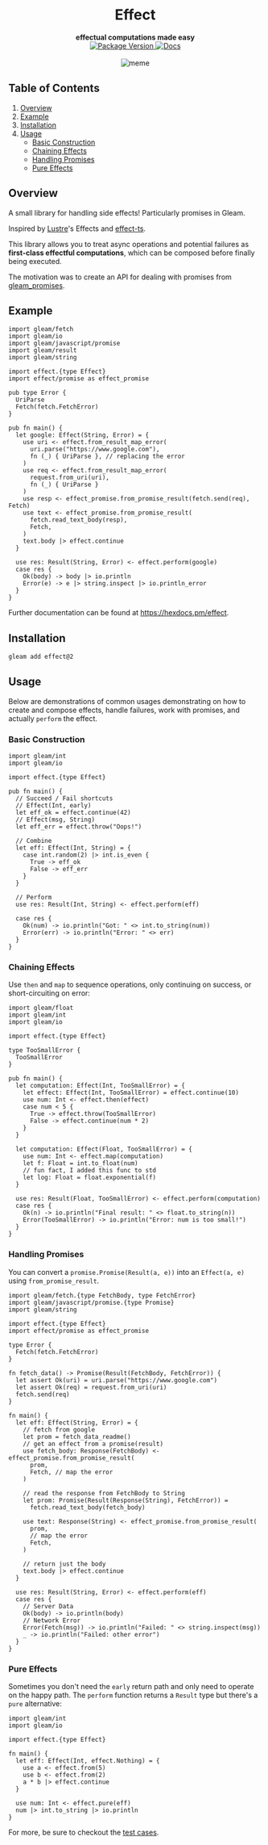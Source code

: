 <h1 align="center">Effect</h1>

<div align="center">
  <strong>effectual computations made easy</strong>
</div>

<div align="center">
  <a href="https://hex.pm/packages/effect">
    <img src="https://img.shields.io/hexpm/v/effect" alt="Package Version"/>
  </a>
  <a href="https://hexdocs.pm/effect/">
    <img src="https://img.shields.io/badge/hex-docs-ffaff3" alt="Docs"/>
  </a>
</div>

<br/>

<div align="center">
    <img src="https://raw.githubusercontent.com/ethanthoma/effect/refs/heads/main/image.webp" alt="meme">
</div>

## Table of Contents

1. [Overview](#overview)  
1. [Example](#example)  
1. [Installation](#installation)  
1. [Usage](#usage)
    - [Basic Construction](#basic-construction)  
    - [Chaining Effects](#chaining-effects)  
    - [Handling Promises](#handling-promises)
    - [Pure Effects](#pure-effects)

## Overview

A small library for handling side effects! Particularly promises in Gleam.

Inspired by [Lustre](https://github.com/lustre-labs/lustre)'s Effects and [effect-ts](https://github.com/Effect-TS/core).

This library allows you to treat async operations and potential failures as 
**first-class effectful computations**, which can be composed before finally being executed.

The motivation was to create an API for dealing with promises from [gleam_promises](https://hexdocs.pm/gleam_javascript/gleam/javascript/promise.html).

## Example

```gleam
import gleam/fetch
import gleam/io
import gleam/javascript/promise
import gleam/result
import gleam/string

import effect.{type Effect}
import effect/promise as effect_promise

pub type Error {
  UriParse
  Fetch(fetch.FetchError)
}

pub fn main() {
  let google: Effect(String, Error) = {
    use uri <- effect.from_result_map_error(
      uri.parse("https://www.google.com"),
      fn (_) { UriParse }, // replacing the error
    )
    use req <- effect.from_result_map_error(
      request.from_uri(uri),
      fn (_) { UriParse }
    )
    use resp <- effect_promise.from_promise_result(fetch.send(req), Fetch)
    use text <- effect_promise.from_promise_result(
      fetch.read_text_body(resp),
      Fetch,
    )
    text.body |> effect.continue
  }

  use res: Result(String, Error) <- effect.perform(google)
  case res {
    Ok(body) -> body |> io.println
    Error(e) -> e |> string.inspect |> io.println_error
  }
}
```

Further documentation can be found at <https://hexdocs.pm/effect>.

## Installation

```sh
gleam add effect@2
```

## Usage

Below are demonstrations of common usages demonstrating on how to create and compose effects, 
handle failures, work with promises, and actually `perform` the effect.

### Basic Construction

```gleam
import gleam/int
import gleam/io

import effect.{type Effect}

pub fn main() {
  // Succeed / Fail shortcuts
  // Effect(Int, early)
  let eff_ok = effect.continue(42)
  // Effect(msg, String)
  let eff_err = effect.throw("Oops!")

  // Combine
  let eff: Effect(Int, String) = {
    case int.random(2) |> int.is_even {
      True -> eff_ok
      False -> eff_err
    }
  }

  // Perform
  use res: Result(Int, String) <- effect.perform(eff)

  case res {
    Ok(num) -> io.println("Got: " <> int.to_string(num))
    Error(err) -> io.println("Error: " <> err)
  }
}
```

### Chaining Effects

Use `then` and `map` to sequence operations, only continuing on success, or short-circuiting on error:

```gleam
import gleam/float
import gleam/int
import gleam/io

import effect.{type Effect}

type TooSmallError {
  TooSmallError
}

pub fn main() {
  let computation: Effect(Int, TooSmallError) = {
    let effect: Effect(Int, TooSmallError) = effect.continue(10)
    use num: Int <- effect.then(effect)
    case num < 5 {
      True -> effect.throw(TooSmallError)
      False -> effect.continue(num * 2)
    }
  }

  let computation: Effect(Float, TooSmallError) = {
    use num: Int <- effect.map(computation)
    let f: Float = int.to_float(num)
    // fun fact, I added this func to std
    let log: Float = float.exponential(f)
  }

  use res: Result(Float, TooSmallError) <- effect.perform(computation)
  case res {
    Ok(n) -> io.println("Final result: " <> float.to_string(n))
    Error(TooSmallError) -> io.println("Error: num is too small!")
  }
}
```

### Handling Promises

You can convert a `promise.Promise(Result(a, e))` into an `Effect(a, e)` using 
`from_promise_result`.

```gleam
import gleam/fetch.{type FetchBody, type FetchError}
import gleam/javascript/promise.{type Promise}
import gleam/string

import effect.{type Effect}
import effect/promise as effect_promise

type Error {
  Fetch(fetch.FetchError)
}

fn fetch_data() -> Promise(Result(FetchBody, FetchError)) {
  let assert Ok(uri) = uri.parse("https://www.google.com")
  let assert Ok(req) = request.from_uri(uri)
  fetch.send(req)
}

fn main() {
  let eff: Effect(String, Error) = {
    // fetch from google
    let prom = fetch_data_readme()
    // get an effect from a promise(result)
    use fetch_body: Response(FetchBody) <- effect_promise.from_promise_result(
      prom,
      Fetch, // map the error
    )

    // read the response from FetchBody to String
    let prom: Promise(Result(Response(String), FetchError)) =
      fetch.read_text_body(fetch_body)

    use text: Response(String) <- effect_promise.from_promise_result(
      prom,
      // map the error
      Fetch,
    )

    // return just the body
    text.body |> effect.continue
  }

  use res: Result(String, Error) <- effect.perform(eff)
  case res {
    // Server Data
    Ok(body) -> io.println(body)
    // Network Error
    Error(Fetch(msg)) -> io.println("Failed: " <> string.inspect(msg))
    _ -> io.println("Failed: other error")
  }
}
```

### Pure Effects

Sometimes you don't need the `early` return path and only need to operate on the 
happy path. The `perform` function returns a `Result` type but there's a `pure` 
alternative:

```gleam
import gleam/int
import gleam/io

import effect.{type Effect}

fn main() {
  let eff: Effect(Int, effect.Nothing) = {
    use a <- effect.from(5)
    use b <- effect.from(2)
    a * b |> effect.continue
  }

  use num: Int <- effect.pure(eff)
  num |> int.to_string |> io.println
}
```

For more, be sure to checkout the [test cases](./test/effect_test.gleam).
